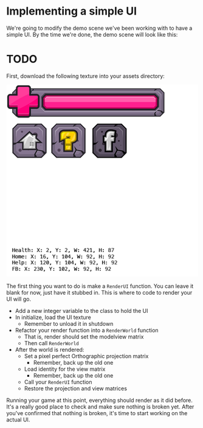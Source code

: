 # Implementing a simple UI

We're going to modify the demo scene we've been working with to have a simple UI. By the time we're done, the demo scene will look like this:

# TODO

First, download the following texture into your assets directory:

![UI](ui_atlas.png)

The first thing you want to do is make a ```RenderUI``` function. You can leave it blank for now, just have it stubbed in. This is where to code to render your UI will go.

* Add a new integer variable to the class to hold the UI
* In initialize, load the UI texture
  * Remember to unload it in shutdown
* Refactor your render function into a ```RenderWorld``` function
  * That is, render should set the modelview matrix
  * Then call ```RenderWorld```
* After the world is rendered:
  * Set a pixel perfect Orthographic projection matrix
    * Remember, back up the old one
  * Load identity for the view matrix
    * Remember, back up the old one
  * Call your ```RenderUI``` function
  * Restore the projection and view matrices

Running your game at this point, everything should render as it did before. It's a really good place to check and make sure nothing is broken yet. After you've confirmed that nothing is broken, it's time to start working on the actual UI.